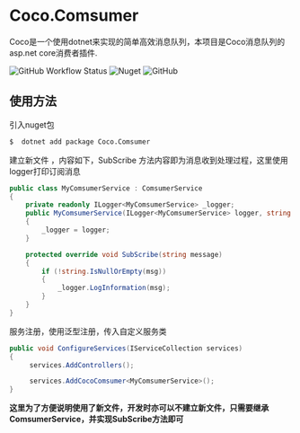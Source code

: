 # Coco.Comsumer

Coco是一个使用dotnet来实现的简单高效消息队列，本项目是Coco消息队列的asp.net core消费者插件.

![GitHub Workflow Status](https://img.shields.io/github/workflow/status/sbchong/Coco.Comsumer/Coco.Comsumer)
![Nuget](https://img.shields.io/nuget/dt/Coco.Comsumer)
![GitHub](https://img.shields.io/github/license/sbchong/Coco.Comsumer)

## 使用方法

引入nuget包

```bash
$  dotnet add package Coco.Comsumer
```

建立新文件 ，内容如下，SubScribe 方法内容即为消息收到处理过程，这里使用logger打印订阅消息

```C#
public class MyComsumerService : ComsumerService
{
    private readonly ILogger<MyComsumerService> _logger;
    public MyComsumerService(ILogger<MyComsumerService> logger, string host = "192.168.2.10", string topicName = "message") : base(host, topicName)
    {
        _logger = logger;
    }

    protected override void SubScribe(string message)
    {
        if (!string.IsNullOrEmpty(msg))
        {
            _logger.LogInformation(msg);
        }
    }
}
```

服务注册，使用泛型注册，传入自定义服务类

```C#
public void ConfigureServices(IServiceCollection services)
{
     services.AddControllers();

     services.AddCocoComsumer<MyComsumerService>();
}
```

**这里为了方便说明使用了新文件，开发时亦可以不建立新文件，只需要继承ComsumerService，并实现SubScribe方法即可**
